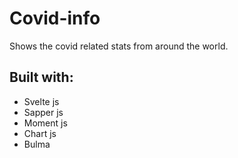 # Covid-info

Shows the covid related stats from around the world.

## Built with:

+ Svelte js
+ Sapper js
+ Moment js
+ Chart js
+ Bulma
